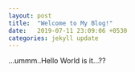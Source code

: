 ```yaml
---
layout: post
title:  "Welcome to My Blog!"
date:   2019-07-11 23:09:06 +0530
categories: jekyll update
---
```

...ummm..Hello World is it...?? 

[jekyll-docs]: https://jekyllrb.com/docs/home
[jekyll-gh]:   https://github.com/jekyll/jekyll
[jekyll-talk]: https://talk.jekyllrb.com/
